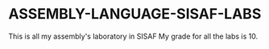 # ASSEMBLY-LANGUAGE-SISAF-LABS
This is all my assembly's laboratory in SISAF
My grade for all the labs is 10.

